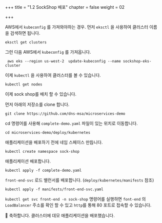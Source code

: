 +++
title = "1.2 SockShop 배포"
chapter = false
weight = 02

+++



 AWS에서 `kubeconfig` 를 가져와야하는 경우. 먼저 `eksctl` 을 사용하여 클러스터 이름을 검색하면 됩니다.
```
eksctl get clusters
```

그런 다음 AWS에서 `kubeconfig` 를 가져옵니다.
```
 aws eks --region us-west-2  update-kubeconfig --name sockshop-eks-cluster
```

이제 `kubectl` 을 사용하여 클러스터를 볼 수 있습니다.

```
kubectl get nodes
```

이제 sock shop를 배치 할 수 있습니다.

먼저 아래의 저장소를 clone 합니다.

```
git clone https://github.com/dns-msa/microservices-demo
```

cd 명령어를 사용해 `complete-demo.yaml` 파일이 있는 위치로 이동합니다.

```
cd microservices-demo/deploy/kubernetes
```

애플리케이션을 배포하기 전에 네임 스페이스 만듭니다.

```
kubectl create namespace sock-shop
```

애플리케이션 배포합니다.

```
kubectl apply -f complete-demo.yaml
```

`front-end-svc` 로드 밸런서를 배포합니다. (`deploy/kubernetes/manifests` 참조)

```
kubectl apply -f manifests/front-end-svc.yaml
```

`kubectl get svc front-end -n sock-shop` 명령어를 실행하면  `font-end` 의 `LoadBalancer` 주소를 확인 할 수 있고 `http`를 통해 80 포트로 접속할 수 있습니다.


🎉 축하합니다. 클러스터에 데모 애플리케이션을 배포했습니다.





